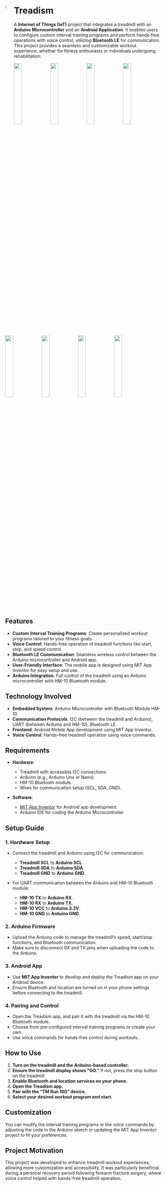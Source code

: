 # <img src="https://github.com/user-attachments/assets/79b2ac56-1bd7-45da-be18-08a86d90e584" width="5%" align="left">Treadism

A **Internet of Things (IoT)** project that integrates a treadmill with an **Arduino Microcontroller** and an **Android Application**. It enables users to configure custom interval training programs and perform hands-free operations with voice control, utilizing **Bluetooth LE** for communication. This project provides a seamless and customizable workout experience, whether for fitness enthusiasts or individuals undergoing rehabilitation.

<img src="https://github.com/user-attachments/assets/e24b8770-d333-4715-921c-998fc3fa981b" width="22.5%">
<img src="https://github.com/user-attachments/assets/530e36cf-cd7f-4914-84bd-20d30d727692" width="22.5%">
<img src="https://github.com/user-attachments/assets/519d48e3-2830-4db1-9545-5ce9e268de3b" width="22.5%">
<img src="https://github.com/user-attachments/assets/e57ed287-0293-46f2-9895-360574c22246" width="22.5%">
<img src="https://github.com/user-attachments/assets/34e2d51e-f9cc-4425-b633-b65d64b6bbe3" width="22.5%">
<img src="https://github.com/user-attachments/assets/0fd9dfad-b787-4f71-aae8-22822777983a" width="22.5%">
<img src="https://github.com/user-attachments/assets/34b4ee50-d55f-43b3-9fd7-7101b1fb6713" width="22.5%">
<img src="https://github.com/user-attachments/assets/269395de-8eb7-4b3b-9ec8-8107e1b1c9d6" width="22.5%">

## Features

- **Custom Interval Training Programs**: Create personalized workout programs tailored to your fitness goals.
- **Voice Control**: Hands-free operation of treadmill functions like start, stop, and speed control.
- **Bluetooth LE Communication**: Seamless wireless control between the Arduino microcontroller and Android app.
- **User-Friendly Interface**: The mobile app is designed using MIT App Inventor for easy setup and use.
- **Arduino Integration**: Full control of the treadmill using an Arduino microcontroller with HM-10 Bluetooth module.

## Technology Involved

- **Embedded System**: Arduino Microcontroller with Bluetooth Module HM-10.
- **Communication Protocols**: I2C (between the treadmill and Arduino), UART (between Arduino and HM-10), Bluetooth LE.
- **Frontend**: Android Mobile App development using MIT App Inventor.
- **Voice Control**: Hands-free treadmill operation using voice commands.

## Requirements

- **Hardware**:
  - Treadmill with accessible I2C connections.
  - Arduino (e.g., Arduino Uno or Nano).
  - HM-10 Bluetooth module.
  - Wires for communication setup (SCL, SDA, GND).
  
- **Software**:
  - [MIT App Inventor](https://appinventor.mit.edu/) for Android app development.
  - Arduino IDE for coding the Arduino Microcontroller.
  
## Setup Guide

### 1. Hardware Setup

- Connect the treadmill and Arduino using I2C for communication:
  - **Treadmill SCL** to **Arduino SCL**.
  - **Treadmill SDA** to **Arduino SDA**.
  - **Treadmill GND** to **Arduino GND**.
  
- For UART communication between the Arduino and HM-10 Bluetooth module:
  - **HM-10 TX** to **Arduino RX**.
  - **HM-10 RX** to **Arduino TX**.
  - **HM-10 VCC** to **Arduino 3.3V**.
  - **HM-10 GND** to **Arduino GND**.

### 2. Arduino Firmware

- Upload the Arduino code to manage the treadmill’s speed, start/stop functions, and Bluetooth communication. 
- Make sure to disconnect RX and TX pins when uploading the code to the Arduino.

### 3. Android App

- Use **MIT App Inventor** to develop and deploy the Treadism app on your Android device.
- Ensure Bluetooth and location are turned on in your phone settings before connecting to the treadmill.

### 4. Pairing and Control

- Open the Treadism app, and pair it with the treadmill via the HM-10 Bluetooth module.
- Choose from pre-configured interval training programs or create your own.
- Use voice commands for hands-free control during workouts.

## How to Use

1. **Turn on the treadmill and the Arduino-based controller.**
2. **Ensure the treadmill display shows "GO."** If not, press the stop button on the treadmill.
3. **Enable Bluetooth and location services on your phone.**
4. **Open the Treadism app.**
5. **Pair with the “TM Run 100” device.**
6. **Select your desired workout program and start.**

## Customization

You can modify the interval training programs or the voice commands by adjusting the code in the Arduino sketch or updating the MIT App Inventor project to fit your preferences.

## Project Motivation

This project was developed to enhance treadmill workout experiences, allowing more customization and accessibility. It was particularly beneficial during a personal recovery period following forearm fracture surgery, where voice control helped with hands-free treadmill operation.
